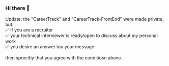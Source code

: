 ### Hi there 👋

Update: the "CareerTrack" and "CareerTrack-FrontEnd" were made private, but:<br />
✅ if you are a recruiter<br />
✅ your technical interviewer is ready/open to discuss about my personal work<br />
✅ you desire an answer tou your message<br />
<br />
then sprecifiy that you agree with the conditiosn above.

<!--
**LiviuSosu/LiviuSosu** is a ✨ _special_ ✨ repository because its `README.md` (this file) appears on your GitHub profile.

Here are some ideas to get you started:

- 🔭 I’m currently working on ...
- 🌱 I’m currently learning ...
- 👯 I’m looking to collaborate on ...
- 🤔 I’m looking for help with ...
- 💬 Ask me about ...
- 📫 How to reach me: ...
- 😄 Pronouns: ...
- ⚡ Fun fact: ...
-->
